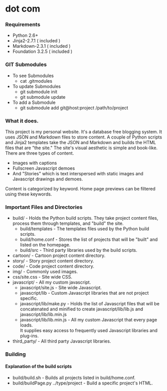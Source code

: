 # dot com

### Requirements
* Python 2.6+
* Jinja2-2.7.1 ( included )
* Markdown-2.3.1 ( included )
* Foundation 3.2.5 ( included )

### GIT Submodules
* To see Submodules
	* cat .gitmodules
* To update Submodules
	* git submodule init
	* git submodule update
* To add a Submodule
	* git submodule add git@host:project /path/to/project

### What it does.
This project is my personal website.
It's a database free blogging system.
It uses JSON and Markdown files to store content.
A couple of Python scripts and Jinja2 templates take the JSON and Markdown and builds the HTML files that are "the site."
The site's visual aesthetic is simple and book-like.
There are three types of content.

* Images with captions
* Fullscreen Javascript demoes
* And "Stories" which is text interspersed with static images and Javascript drawings and demoes.

Content is categorized by keyword.
Home page previews can be filtered using these keywords.

### Important Files and Directories
* build/ - Holds the Python build scripts.
		   They take project content files, process them through templates, and "build" the site.
	* build/templates - The templates files used by the Python build scripts.
	* build/home.conf - Stores the list of projects that will be "built" and listed on the homepage.
	* build/src - Third party libraries used by the build scripts.
* cartoon/ - Cartoon project content directory.
* story/ - Story project content directory.
* code/ - Code project content directory.
* img/ - Commonly used images.
* css/site.css - Site wide CSS.
* javascript/ - All my custom javascript.
	* javascript/site.js - Site wide Javascript.
	* javascript/lib - Custom Javascript libraries that are not project specific.
	* javascript/lib/make.py - Holds the list of Javascript files that will be concatenated and minified to create javascript/lib/lib.js and javascript/lib/lib.min.js
	* javascript/lib/lib.min.js - All my custom Javascript that every page loads.  
								  It supplies easy access to frequently used Javascript libraries and plug-ins.
* third\_party/ - All third party Javascript libraries.

### Building
#### Explanation of the build scripts
* build/build.sh - Builds all projects listed in build/home.conf.
* build/buildPage.py ../type/project - Build a specific project's HTML.